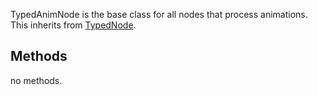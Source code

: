 

TypedAnimNode is the base class for all nodes that process animations. This inherits from [TypedNode](/docs/api/TypedNode).






## Methods



no methods.